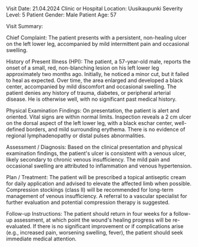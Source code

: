 Visit Date: 21.04.2024
Clinic or Hospital Location: Uusikaupunki
Severity Level: 5
Patient Gender: Male
Patient Age: 57

Visit Summary:

Chief Complaint: The patient presents with a persistent, non-healing ulcer on the left lower leg, accompanied by mild intermittent pain and occasional swelling.

History of Present Illness (HPI): The patient, a 57-year-old male, reports the onset of a small, red, non-blanching lesion on his left lower leg approximately two months ago. Initially, he noticed a minor cut, but it failed to heal as expected. Over time, the area enlarged and developed a black center, accompanied by mild discomfort and occasional swelling. The patient denies any history of trauma, diabetes, or peripheral arterial disease. He is otherwise well, with no significant past medical history.

Physical Examination Findings: On presentation, the patient is alert and oriented. Vital signs are within normal limits. Inspection reveals a 2 cm ulcer on the dorsal aspect of the left lower leg, with a black eschar center, well-defined borders, and mild surrounding erythema. There is no evidence of regional lymphadenopathy or distal pulses abnormalities.

Assessment / Diagnosis: Based on the clinical presentation and physical examination findings, the patient's ulcer is consistent with a venous ulcer, likely secondary to chronic venous insufficiency. The mild pain and occasional swelling are attributed to inflammation and venous hypertension.

Plan / Treatment: The patient will be prescribed a topical antiseptic cream for daily application and advised to elevate the affected limb when possible. Compression stockings (class II) will be recommended for long-term management of venous insufficiency. A referral to a vascular specialist for further evaluation and potential compression therapy is suggested.

Follow-up Instructions: The patient should return in four weeks for a follow-up assessment, at which point the wound's healing progress will be re-evaluated. If there is no significant improvement or if complications arise (e.g., increased pain, worsening swelling, fever), the patient should seek immediate medical attention.